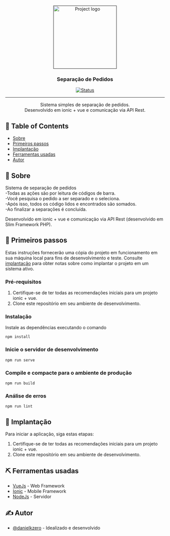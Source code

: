 <p align="center">
  <a href="" rel="noopener">
 <img width=200px height=200px src="https://i.imgur.com/6wj0hh6.jpg" alt="Project logo"></a>
</p>

<h3 align="center">Separação de Pedidos</h3>

<div align="center">

[![Status](https://img.shields.io/badge/status-active-success.svg)]()

</div>

---

<p align="center"> 
  Sistema simples de separação de pedidos. <br> 
  Desenvolvido em ionic + vue e comunicação via API Rest. <br>
</p>

## 📝 Table of Contents

- [Sobre](#sobre)
- [Primeiros passos](#primeiros_passos)
- [Implantação](#implantacao)
- [Ferramentas usadas](#ferramentas_usadas)
- [Autor](#autor)

## 🧐 Sobre <a name = "about"></a>

Sistema de separação de pedidos <br>
-Todas as ações são por leitura de códigos de barra. <br>
-Você pesquisa o pedido a ser separado e o seleciona. <br>
-Após isso, todos os código lidos e encontrados são somados. <br>
-Ao finalizar a separações é concluída.

Desenvolvido em ionic + vue e comunicação via API Rest (desenvolvido em Slim Framework PHP).

## 🏁 Primeiros passos <a name = "primeiros_passos"></a>

Estas instruções fornecerão uma cópia do projeto em funcionamento em sua máquina local para fins de desenvolvimento e teste. Consulte [implantação](#implantacao) para obter notas sobre como implantar o projeto em um sistema ativo.

### Pré-requisitos

1. Certifique-se de ter todas as recomendações iniciais para um projeto ionic + vue.
2. Clone este repositório em seu ambiente de desenvolvimento.

### Instalação

Instale as dependências executando o comando

```
npm install
```

### Inicie o servidor de desenvolvimento

```
npm run serve
```

### Compile e compacte para o ambiente de produção

```
npm run build
```

### Análise de erros

```
npm run lint
```

## 🚀 Implantação <a name = "implantacao"></a>

Para iniciar a aplicação, siga estas etapas:

1. Certifique-se de ter todas as recomendações iniciais para um projeto ionic + vue.
2. Clone este repositório em seu ambiente de desenvolvimento.

## ⛏️ Ferramentas usadas <a name = "ferramentas_usadas"></a>

- [VueJs](https://vuejs.org/) - Web Framework
- [Ionic](https://ionicframework.com//) - Mobile Framework
- [NodeJs](https://nodejs.org/en/) - Servidor

## ✍️ Autor <a name = "autor"></a>

- [@danielkzero](https://github.com/danielkzero) - Idealizado e desenvolvido